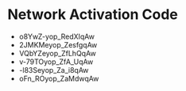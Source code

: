 # Network Activation Code
* o8YwZ-yop_RedXIqAw
* 2JMKMeyop_ZesfgqAw
* VQbYZeyop_ZfLhQqAw
* v-79TOyop_ZfA_UqAw
* -l83Seyop_Za_i8qAw
* oFn_ROyop_ZaMdwqAw